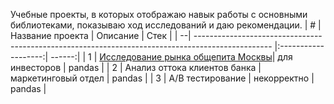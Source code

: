 Учебные проекты, в которых отображаю навык работы с основными библиотеками, показываю ход исследований и даю рекомендации.
| # | Название проекта                                                                                  | Описание            | Стек   |
| --| ------------------------------------------------------------------------------------------------- |:-------------------:| ------:|
| 1 | [Исследование рынка общепита Москвы](https://github.com/erxonn/projects/tree/main/moscow_catering)| для инвесторов      | pandas |
| 2 | Анализ оттока клиентов банка                                                                      | маркетинговый отдел | pandas |
| 3 | А/В тестирование                                                                                  | некорректно         | pandas |
